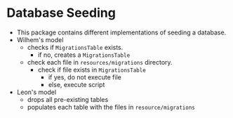 # Database Seeding
* This package contains different implementations of seeding a database.
* Wilhem's model
    * checks if `MigrationsTable` exists.
        * if no, creates a `MigrationsTable`
    * check each file in `resources/migrations` directory.
        * check if file exists in `MigrationsTable`
            * if yes, do not execute file
            * else, execute script 
* Leon's model
    * drops all pre-existing tables
    * populates each table with the files in `resource/migrations`

